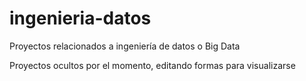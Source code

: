 # ingenieria-datos
Proyectos relacionados a ingeniería de datos o Big Data

Proyectos ocultos por el momento, editando formas para visualizarse
